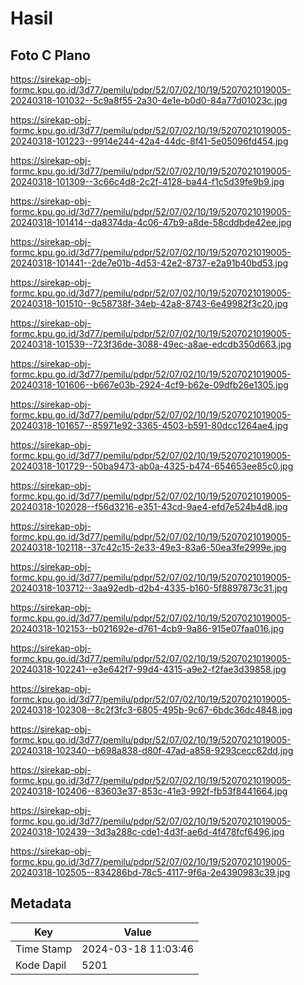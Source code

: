 # Hasil

## Foto C Plano

https://sirekap-obj-formc.kpu.go.id/3d77/pemilu/pdpr/52/07/02/10/19/5207021019005-20240318-101032--5c9a8f55-2a30-4e1e-b0d0-84a77d01023c.jpg

https://sirekap-obj-formc.kpu.go.id/3d77/pemilu/pdpr/52/07/02/10/19/5207021019005-20240318-101223--9914e244-42a4-44dc-8f41-5e05096fd454.jpg

https://sirekap-obj-formc.kpu.go.id/3d77/pemilu/pdpr/52/07/02/10/19/5207021019005-20240318-101309--3c66c4d8-2c2f-4128-ba44-f1c5d39fe9b9.jpg

https://sirekap-obj-formc.kpu.go.id/3d77/pemilu/pdpr/52/07/02/10/19/5207021019005-20240318-101414--da8374da-4c06-47b9-a8de-58cddbde42ee.jpg

https://sirekap-obj-formc.kpu.go.id/3d77/pemilu/pdpr/52/07/02/10/19/5207021019005-20240318-101441--2de7e01b-4d53-42e2-8737-e2a91b40bd53.jpg

https://sirekap-obj-formc.kpu.go.id/3d77/pemilu/pdpr/52/07/02/10/19/5207021019005-20240318-101510--9c58738f-34eb-42a8-8743-6e49982f3c20.jpg

https://sirekap-obj-formc.kpu.go.id/3d77/pemilu/pdpr/52/07/02/10/19/5207021019005-20240318-101539--723f36de-3088-49ec-a8ae-edcdb350d663.jpg

https://sirekap-obj-formc.kpu.go.id/3d77/pemilu/pdpr/52/07/02/10/19/5207021019005-20240318-101606--b667e03b-2924-4cf9-b62e-09dfb26e1305.jpg

https://sirekap-obj-formc.kpu.go.id/3d77/pemilu/pdpr/52/07/02/10/19/5207021019005-20240318-101657--85971e92-3365-4503-b591-80dcc1264ae4.jpg

https://sirekap-obj-formc.kpu.go.id/3d77/pemilu/pdpr/52/07/02/10/19/5207021019005-20240318-101729--50ba9473-ab0a-4325-b474-654653ee85c0.jpg

https://sirekap-obj-formc.kpu.go.id/3d77/pemilu/pdpr/52/07/02/10/19/5207021019005-20240318-102028--f56d3216-e351-43cd-9ae4-efd7e524b4d8.jpg

https://sirekap-obj-formc.kpu.go.id/3d77/pemilu/pdpr/52/07/02/10/19/5207021019005-20240318-102118--37c42c15-2e33-49e3-83a6-50ea3fe2999e.jpg

https://sirekap-obj-formc.kpu.go.id/3d77/pemilu/pdpr/52/07/02/10/19/5207021019005-20240318-103712--3aa92edb-d2b4-4335-b160-5f8897873c31.jpg

https://sirekap-obj-formc.kpu.go.id/3d77/pemilu/pdpr/52/07/02/10/19/5207021019005-20240318-102153--b021692e-d761-4cb9-9a86-915e07faa016.jpg

https://sirekap-obj-formc.kpu.go.id/3d77/pemilu/pdpr/52/07/02/10/19/5207021019005-20240318-102241--e3e642f7-99d4-4315-a9e2-f2fae3d39858.jpg

https://sirekap-obj-formc.kpu.go.id/3d77/pemilu/pdpr/52/07/02/10/19/5207021019005-20240318-102308--8c2f3fc3-6805-495b-9c67-6bdc36dc4848.jpg

https://sirekap-obj-formc.kpu.go.id/3d77/pemilu/pdpr/52/07/02/10/19/5207021019005-20240318-102340--b698a838-d80f-47ad-a858-9293cecc62dd.jpg

https://sirekap-obj-formc.kpu.go.id/3d77/pemilu/pdpr/52/07/02/10/19/5207021019005-20240318-102406--83603e37-853c-41e3-992f-fb53f8441664.jpg

https://sirekap-obj-formc.kpu.go.id/3d77/pemilu/pdpr/52/07/02/10/19/5207021019005-20240318-102439--3d3a288c-cde1-4d3f-ae6d-4f478fcf6496.jpg

https://sirekap-obj-formc.kpu.go.id/3d77/pemilu/pdpr/52/07/02/10/19/5207021019005-20240318-102505--834286bd-78c5-4117-9f6a-2e4390983c39.jpg


## Metadata

| Key        | Value               |
| ---------- | ------------------- |
| Time Stamp | 2024-03-18 11:03:46 |
| Kode Dapil | 5201                |



